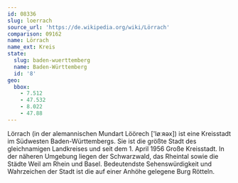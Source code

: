 ```yaml
---
id: 08336
slug: loerrach
source_url: 'https://de.wikipedia.org/wiki/Lörrach'
comparison: 09162
name: Lörrach
name_ext: Kreis
state:
  slug: baden-wuerttemberg
  name: Baden-Württemberg
  id: '8'
geo:
  bbox:
    - 7.512
    - 47.532
    - 8.022
    - 47.88
---
```


Lörrach (in der alemannischen Mundart Löörech ['løːʀəx]) ist eine Kreisstadt im Südwesten Baden-Württembergs. Sie ist die größte Stadt des gleichnamigen Landkreises und seit dem 1. April 1956 Große Kreisstadt. In der näheren Umgebung liegen der Schwarzwald, das Rheintal sowie die Städte Weil am Rhein und Basel. Bedeutendste Sehenswürdigkeit und Wahrzeichen der Stadt ist die auf einer Anhöhe gelegene Burg Rötteln.
